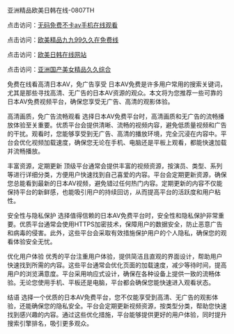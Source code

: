 亚洲精品欧美日韩在线-0807TH

点击访问：<a href="https://bsdf-5f5.pages.dev/">无码免费不卡av手机在线观看</a>

点击访问：<a href="https://cfad.pages.dev/">欧美精品九九99久久在免费线</a>

点击访问：<a href="https://gfd-5xg.pages.dev/">欧美日韩在线网站</a>

点击访问：<a href="https://fdhf-454.pages.dev/">亚洲国产美女精品久久综合</a>



免费在线看高清日本AV，免广告享受
日本AV免费是许多用户常用的搜索关键词，尤其是那些寻找高清、无广告的日本AV资源的观众。本文将为您推荐一些可靠的日本AV免费视频平台，确保您享受无广告、高清的观影体验。

高清画质，免广告流畅观看
选择日本AV免费平台时，高清画质和无广告的流畅播放体验至关重要。优质平台会提供清晰、流畅的视频内容，避免低质量视频和广告的干扰。观看时，您能够享受到无广告、高清的播放环境，完全沉浸在内容中。平台会优化视频加载速度，确保您无论在手机、电脑还是平板上观看，都能快速加载并流畅播放。

丰富资源，定期更新
顶级平台通常会提供丰富的视频资源，按演员、类型、系列等进行详细分类，方便用户快速找到自己喜爱的内容。平台会定期更新资源，确保您总能看到最新的日本AV视频，避免错过任何热门内容。定期更新的内容不仅能保持平台的新鲜感，也能吸引用户的持续回访，从而提高平台的活跃度和用户粘性。

安全性与隐私保护
选择值得信赖的日本AV免费平台时，安全性和隐私保护非常重要。优质平台通常会使用HTTPS加密技术，保障用户的数据安全，防止恶意广告和病毒的侵害。此外，这些平台会采取有效措施保护用户的个人隐私，确保您的观看体验安全无忧。

优化用户体验
优秀的平台注重用户体验，提供简洁且直观的界面设计，帮助用户快速找到所需的内容。这些平台通常会优化页面的加载速度，减少等待时间，提高用户的浏览满意度。平台采用响应式设计，确保在各种设备上提供一致的流畅体验。无论您使用手机、平板还是电脑，平台都会确保您能快速进入观看状态。

结语
选择一个优质的日本AV免费平台，您不仅能享受到高清、无广告的观影体验，还能确保您的隐私安全。平台会定期更新视频资源，按类型分类，帮助您快速找到感兴趣的内容。通过这些优化措施，平台能够提供更好的用户体验，同时提升搜索引擎排名，吸引更多观众。










<span style="display:none;">[Canonical link]( https://github.com/hk6458/5616 ）</span>
